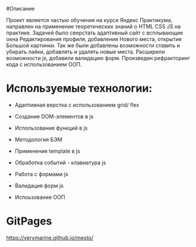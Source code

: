 #Описание 

Проект является частью обучения на курсе Яндекс Практикума, направлен на применение теоретических знаний о HTML CSS JS на практике. Задачей было сверстать адаптивный сайт с всплывающие окна Редактирования профиля, добавления Нового места, открытие Большой картинки. Так же были добавлены возможности ставить и убирать лайки, добавлять и удалять новые места. Расширили возможности js, добавили валидацию форм. Произведен рефракторинг кода с использованием ООП.

 

# Используемые технологии: 

- Адаптивная верстка с использованием grid/ flex   

- Создание DОМ-элементов в js 

- Использование функций в js 

- Методология БЭМ 

- Применение template в js 

- Обработка событий - клавиатура js

- Работа с формами js

- Валидация форм js

- Испоьзование ООП


# GitPages  

https://verymarine.github.io/mesto/ 